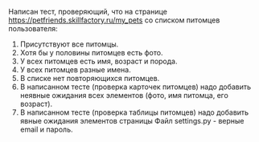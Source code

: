 Написан тест, проверяющий, что на странице https://petfriends.skillfactory.ru/my_pets со списком питомцев пользователя:

  1. Присутствуют все питомцы. 
  2. Хотя бы у половины питомцев есть фото. 
  3. У всех питомцев есть имя, возраст и порода. 
  4. У всех питомцев разные имена. 
  5. В списке нет повторяющихся питомцев. 
  6. В написанном тесте (проверка карточек питомцев) надо добавить неявные ожидания всех элементов (фото, имя питомца, его возраст). 
  7. В написанном тесте (проверка таблицы питомцев) надо добавить явные ожидания элементов страницы Файл settings.py - верные email и пароль.
